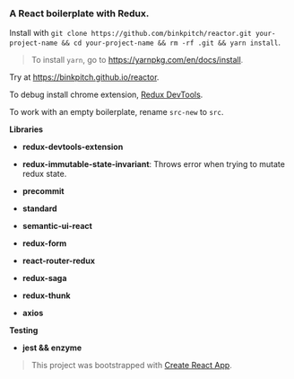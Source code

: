 ### A React boilerplate with Redux.

Install with ```git clone https://github.com/binkpitch/reactor.git your-project-name && cd your-project-name && rm -rf .git && yarn install```. 
> To install ```yarn```, go to https://yarnpkg.com/en/docs/install.

Try at https://binkpitch.github.io/reactor.

To debug install chrome extension, [Redux DevTools](https://chrome.google.com/webstore/detail/redux-devtools/lmhkpmbekcpmknklioeibfkpmmfibljd).

To work with an empty boilerplate, rename ```src-new``` to ```src```.

**Libraries**

- **redux-devtools-extension**

- **redux-immutable-state-invariant**: Throws error when trying to mutate redux state.

- **precommit**

- **standard**

- **semantic-ui-react**

- **redux-form**

- **react-router-redux**

- **redux-saga**

- **redux-thunk**

- **axios**

**Testing**

- **jest && enzyme**

> This project was bootstrapped with [Create React App](https://github.com/facebookincubator/create-react-app).
